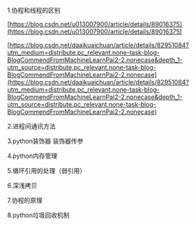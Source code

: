 1.协程和线程的区别

[https://blog.csdn.net/u013007900/article/details/89016375](https://blog.csdn.net/u013007900/article/details/89016375)

[https://blog.csdn.net/daaikuaichuan/article/details/82951084?utm_medium=distribute.pc_relevant.none-task-blog-BlogCommendFromMachineLearnPai2-2.nonecase&depth_1-utm_source=distribute.pc_relevant.none-task-blog-BlogCommendFromMachineLearnPai2-2.nonecase](https://blog.csdn.net/daaikuaichuan/article/details/82951084?utm_medium=distribute.pc_relevant.none-task-blog-BlogCommendFromMachineLearnPai2-2.nonecase&depth_1-utm_source=distribute.pc_relevant.none-task-blog-BlogCommendFromMachineLearnPai2-2.nonecase)

2.进程间通讯方法

3.python装饰器 装饰器传参

4.python内存管理

5.循环引用的处理（弱引用）

6.深浅拷贝

7.协程的原理

8.python垃圾回收机制